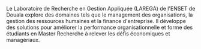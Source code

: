 Le Laboratoire de Recherche en Gestion Appliquée (LAREGA) de l'ENSET de Douala explore des domaines tels que le management des organisations, la gestion des ressources humaines et la finance d'entreprise. Il développe des solutions pour améliorer la performance organisationnelle et forme des étudiants en Master Recherche à relever les défis économiques et managériaux.